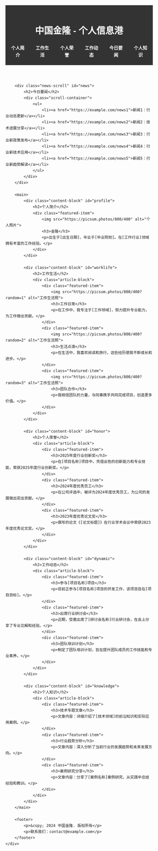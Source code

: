 <html lang="zh-CN">
<head>
    <meta charset="UTF-8">
    <meta name="viewport" content="width=device-width, initial-scale=1.0">
    <title>中国金隆之窗</title>
    <style>
        body {
            margin: 0;
            font-family: Arial, sans-serif;
            line-height: 1.6;
        }
        .container {
            max-width: 1200px;
            margin: 0 auto;
            padding: 0 20px;
            box-sizing: border-box;
        }
        header {
            background: #333;
            color: white;
            padding: 20px 0;
            text-align: center;
        }
        nav ul {
            list-style: none;
            padding: 0;
            margin: 0;
            display: flex;
            justify-content: center;
        }
        nav ul li {
            margin: 0 15px;
        }
        nav ul li a {
            color: white;
            text-decoration: none;
            font-weight: bold;
        }
        .content-block {
            margin: 20px 0;
        }
        .news-scroll {
            height: 40px;
            overflow: hidden;
            white-space: nowrap;
            border: 1px solid #ddd;
            padding: 10px;
            margin: 10px 0;
        }
        .news-scroll ul {
            display: inline-block;
            animation: scroll 30s linear infinite;
            padding: 0;
            margin: 0;
            list-style: none;
        }
        .news-scroll li {
            display: inline-block;
            margin-right: 20px;
        }
        @keyframes scroll {
            0% { transform: translateX(100%); }
            100% { transform: translateX(-100%); }
        }
        footer {
            background: #f8f8f8;
            padding: 20px 0;
            text-align: center;
            margin-top: 40px;
            color: #666;
        }
        .featured-item {
            border: 1px solid #ddd;
            padding: 10px;
            margin-bottom: 10px;
            border-radius: 8px;
            width: calc(33.33% - 10px);
            float: left;
            margin-right: 10px;
        }
        .featured-item:nth-child(3n) {
            margin-right: 0;
        }
        .featured-item img {
            width: 100%;
            height: 150px;
            object-fit: cover;
            border-radius: 8px;
            margin-bottom: 5px;
        }
        .article-block {
            overflow: hidden;
            clear: both;
        }
    </style>
</head>
<body>
    <div class="container">
        <header>
            <h1>中国金隆 - 个人信息港</h1>
            <nav>
                <ul>
                    <li><a href="#profile">个人简介</a></li>
                    <li><a href="#worklife">工作生活</a></li>
                    <li><a href="#honor">个人荣誉</a></li>
                    <li><a href="#dynamic">工作动态</a></li>
                    <li><a href="#news">今日要闻</a></li>
                    <li><a href="#knowledge">个人知识</a></li>
                </ul>
            </nav>
        </header>
        
        <div class="news-scroll" id="news">
            <h2>今日要闻</h2>
            <div class="scroll-container">
                <ul>
                    <li><a href="https://example.com/news1">新闻1：行业动态更新</a></li>
                    <li><a href="https://example.com/news2">新闻2：技术进展分享</a></li>
                    <li><a href="https://example.com/news3">新闻3：行业新政策发布</a></li>
                    <li><a href="https://example.com/news4">新闻4：行业新技术应用</a></li>
                    <li><a href="https://example.com/news5">新闻5：行业新趋势解读</a></li>
                </ul>
            </div>
        </div>
        
        <main>
            <div class="content-block" id="profile">
                <h2>个人简介</h2>
                <div class="featured-item">
                    <img src="https://picsum.photos/800/400" alt="个人照片">
                    <h3>金隆</h3>
                    <p>出生于[出生日期]，毕业于[毕业院校]。在[工作行业]领域拥有丰富的工作经验。</p>
                </div>
            </div>
            
            <div class="content-block" id="worklife">
                <h2>工作生活</h2>
                <div class="article-block">
                    <div class="featured-item">
                        <img src="https://picsum.photos/800/400?random=1" alt="工作生活照">
                        <h3>工作日常</h3>
                        <p>在工作中，我专注于[工作领域]，努力提升专业能力，为工作做出贡献。</p>
                    </div>
                    <div class="featured-item">
                        <img src="https://picsum.photos/800/400?random=2" alt="工作生活照">
                        <h3>生活点滴</h3>
                        <p>在生活中，我喜欢阅读和旅行，这些经历使我不断成长和进步。</p>
                    </div>
                    <div class="featured-item">
                        <img src="https://picsum.photos/800/400?random=3" alt="工作生活照">
                        <h3>团队合作</h3>
                        <p>我相信团队的力量，与同事携手共同完成项目，创造更多价值。</p>
                    </div>
                </div>
            </div>
            
            <div class="content-block" id="honor">
                <h2>个人荣誉</h2>
                <div class="article-block">
                    <div class="featured-item">
                        <h3>2025年度行业创新奖</h3>
                        <p>在[项目名称]项目中，凭借出色的创新能力和专业技能，荣获2025年度行业创新奖。</p>
                    </div>
                    <div class="featured-item">
                        <h3>2024年度优秀员工</h3>
                        <p>在公司评选中，被评为2024年度优秀员工，为公司的发展做出突出贡献。</p>
                    </div>
                    <div class="featured-item">
                        <h3>2023年度优秀论文奖</h3>
                        <p>撰写的论文《[论文标题]》在行业学术会议中荣获2023年度优秀论文奖。</p>
                    </div>
                </div>
            </div>
            
            <div class="content-block" id="dynamic">
                <h2>工作动态</h2>
                <div class="article-block">
                    <div class="featured-item">
                        <h3>参与[项目名称]项目</h3>
                        <p>目前正参与[项目名称]项目的开发工作，该项目旨在[项目目标]。</p>
                    </div>
                    <div class="featured-item">
                        <h3>出席行业研讨会</h3>
                        <p>近期，受邀出席了[研讨会名称]行业研讨会，在会上分享了专业见解和经验。</p>
                    </div>
                    <div class="featured-item">
                        <h3>团队培训计划</h3>
                        <p>制定了团队培训计划，旨在提升团队成员的工作技能和专业素养。</p>
                    </div>
                </div>
            </div>
            
            <div class="content-block" id="knowledge">
                <h2>个人知识</h2>
                <div class="article-block">
                    <div class="featured-item">
                        <h3>技术专题文章</h3>
                        <p>文章内容：详细介绍了[技术领域]的前沿知识和实际应用案例。</p>
                    </div>
                    <div class="featured-item">
                        <h3>行业趋势分析</h3>
                        <p>文章内容：深入分析了当前行业的发展趋势和未来发展方向。</p>
                    </div>
                    <div class="featured-item">
                        <h3>案例研究分享</h3>
                        <p>文章内容：分享了[案例名称]案例研究，从实践中总结经验和教训。</p>
                    </div>
                </div>
            </div>
        </main>
        
        <footer>
            <p>&copy; 2024 中国金隆. 版权所有</p>
            <p>联系我们：contact@example.com</p>
        </footer>
    </div>
</body>
</html>
